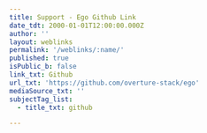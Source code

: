 ```yaml
---
title: Support - Ego Github Link
date_tdt: 2000-01-01T12:00:00.000Z
author: ''
layout: weblinks
permalink: '/weblinks/:name/'
published: true
isPublic_b: false
link_txt: Github
url_txt: 'https://github.com/overture-stack/ego'
mediaSource_txt: ''
subjectTag_list:
  - title_txt: github

---
```


